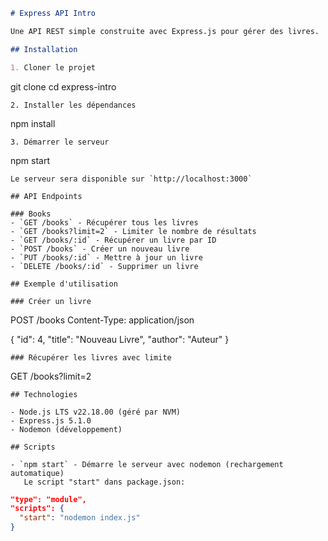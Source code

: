 ```markdown
# Express API Intro

Une API REST simple construite avec Express.js pour gérer des livres.

## Installation

1. Cloner le projet
```
git clone <url-du-repo>
cd express-intro
```
2. Installer les dépendances
```
npm install
```
3. Démarrer le serveur
```
npm start
```
Le serveur sera disponible sur `http://localhost:3000`

## API Endpoints

### Books
- `GET /books` - Récupérer tous les livres
- `GET /books?limit=2` - Limiter le nombre de résultats
- `GET /books/:id` - Récupérer un livre par ID
- `POST /books` - Créer un nouveau livre
- `PUT /books/:id` - Mettre à jour un livre
- `DELETE /books/:id` - Supprimer un livre

## Exemple d'utilisation

### Créer un livre
```
POST /books
Content-Type: application/json

{
  "id": 4,
  "title": "Nouveau Livre",
  "author": "Auteur"
}
```
### Récupérer les livres avec limite
```
GET /books?limit=2
```
## Technologies

- Node.js LTS v22.18.00 (géré par NVM)
- Express.js 5.1.0
- Nodemon (développement)

## Scripts

- `npm start` - Démarre le serveur avec nodemon (rechargement automatique)
   Le script "start" dans package.json:
```
```json
"type": "module",
"scripts": {
  "start": "nodemon index.js"
}
```
